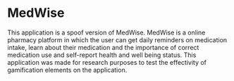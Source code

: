 # MedWise
This application is a spoof version of MedWise. 
MedWise is a online pharmacy platform in which the user can get daily reminders on medication intake, learn about their medication and the importance of correct medication use and self-report health and well being status. 
This application was made for research purposes to test the effectivity of gamification elements on the application.
